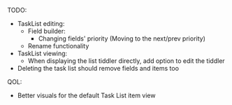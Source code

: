 
TODO:
 * TaskList editing:
	* Field builder:
		* Changing fields' priority (Moving to the next/prev priority)
	* Rename functionality
 * TaskList viewing:
	* When displaying the list tiddler directly, add option to edit the tiddler
 * Deleting the task list should remove fields and items too

QOL:
 * Better visuals for the default Task List item view